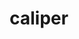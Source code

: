 ---
title: "caliper"
layout: cache
categories: [package, v0.20.1]
meta: {"versions": ["2.9.0"], "compilers": ["gcc@=11.1.0", "gcc@=7.3.1", "gcc@=7.5.0", "oneapi@=2023.0.0"], "oss": ["amzn2", "ubuntu18.04", "ubuntu20.04"], "platforms": ["linux"], "targets": ["aarch64", "neoverse_n1", "ppc64le", "x86_64", "x86_64_v3"], "stacks": ["e4s", "e4s-oneapi", "e4s-power", "radiuss", "radiuss-aws", "radiuss-aws-aarch64", "root"], "num_specs": 11, "num_specs_by_stack": {"radiuss-aws-aarch64": 2, "root": 11, "radiuss-aws": 2, "radiuss": 1, "e4s-power": 2, "e4s-oneapi": 1, "e4s": 3}}
spec_details: [{"hash": "yrokfwk3cehwo5mefvt2nq7vtifaqlta", "compiler": "gcc@=7.3.1", "versions": ["2.9.0"], "os": "amzn2", "platform": "linux", "target": "aarch64", "variants": ["+adiak", "build_system=cmake", "build_type=Release", "~cuda", "~fortran", "generator=make", "+gotcha", "~ipo", "+libdw", "~libpfm", "+libunwind", "+mpi", "+papi", "patches=0492fa6,7b1ffa4", "~rocm", "+sampler", "+shared", "~sosflow"], "stacks": ["radiuss-aws-aarch64", "root"], "size": "-", "tarball": "https://binaries.spack.io/releases/v0.20.1/build_cache/linux-amzn2-aarch64/gcc-7.3.1/caliper-2.9.0/linux-amzn2-aarch64-gcc-7.3.1-caliper-2.9.0-yrokfwk3cehwo5mefvt2nq7vtifaqlta.spack"}, {"hash": "gdpf6a3gubkibvtvdap4vf2g3clizj3p", "compiler": "gcc@=7.3.1", "versions": ["2.9.0"], "os": "amzn2", "platform": "linux", "target": "neoverse_n1", "variants": ["+adiak", "build_system=cmake", "build_type=Release", "~cuda", "~fortran", "generator=make", "+gotcha", "~ipo", "+libdw", "~libpfm", "+libunwind", "+mpi", "+papi", "patches=0492fa6,7b1ffa4", "~rocm", "+sampler", "+shared", "~sosflow"], "stacks": ["radiuss-aws-aarch64", "root"], "size": "-", "tarball": "https://binaries.spack.io/releases/v0.20.1/build_cache/linux-amzn2-neoverse_n1/gcc-7.3.1/caliper-2.9.0/linux-amzn2-neoverse_n1-gcc-7.3.1-caliper-2.9.0-gdpf6a3gubkibvtvdap4vf2g3clizj3p.spack"}, {"hash": "mtqvjq5uoyimhwozypemz7fn77k6ptgb", "compiler": "gcc@=7.3.1", "versions": ["2.9.0"], "os": "amzn2", "platform": "linux", "target": "x86_64_v3", "variants": ["+adiak", "build_system=cmake", "build_type=Release", "~cuda", "~fortran", "generator=make", "+gotcha", "~ipo", "+libdw", "~libpfm", "+libunwind", "+mpi", "+papi", "patches=7b1ffa4", "~rocm", "+sampler", "+shared", "~sosflow"], "stacks": ["root", "radiuss-aws"], "size": "-", "tarball": "https://binaries.spack.io/releases/v0.20.1/build_cache/linux-amzn2-x86_64_v3/gcc-7.3.1/caliper-2.9.0/linux-amzn2-x86_64_v3-gcc-7.3.1-caliper-2.9.0-mtqvjq5uoyimhwozypemz7fn77k6ptgb.spack"}, {"hash": "3brr2mn7syjd2ocr2fqsulvijcxfhhvg", "compiler": "gcc@=7.3.1", "versions": ["2.9.0"], "os": "amzn2", "platform": "linux", "target": "x86_64_v3", "variants": ["+adiak", "build_system=cmake", "build_type=Release", "+cuda", "cuda_arch=70", "~fortran", "generator=make", "+gotcha", "~ipo", "+libdw", "~libpfm", "+libunwind", "+mpi", "+papi", "patches=7b1ffa4", "~rocm", "+sampler", "+shared", "~sosflow"], "stacks": ["root", "radiuss-aws"], "size": "-", "tarball": "https://binaries.spack.io/releases/v0.20.1/build_cache/linux-amzn2-x86_64_v3/gcc-7.3.1/caliper-2.9.0/linux-amzn2-x86_64_v3-gcc-7.3.1-caliper-2.9.0-3brr2mn7syjd2ocr2fqsulvijcxfhhvg.spack"}, {"hash": "pyxpxpecry2mg5rzgcgkzyvrwamjyegt", "compiler": "gcc@=7.5.0", "versions": ["2.9.0"], "os": "ubuntu18.04", "platform": "linux", "target": "x86_64_v3", "variants": ["+adiak", "build_system=cmake", "build_type=Release", "~cuda", "~fortran", "generator=make", "+gotcha", "~ipo", "+libdw", "~libpfm", "+libunwind", "+mpi", "+papi", "patches=7b1ffa4", "~rocm", "+sampler", "+shared", "~sosflow"], "stacks": ["radiuss", "root"], "size": "-", "tarball": "https://binaries.spack.io/releases/v0.20.1/build_cache/linux-ubuntu18.04-x86_64_v3/gcc-7.5.0/caliper-2.9.0/linux-ubuntu18.04-x86_64_v3-gcc-7.5.0-caliper-2.9.0-pyxpxpecry2mg5rzgcgkzyvrwamjyegt.spack"}, {"hash": "tcrkimaedu5niwcp2vyodsuzibylzh32", "compiler": "gcc@=11.1.0", "versions": ["2.9.0"], "os": "ubuntu20.04", "platform": "linux", "target": "ppc64le", "variants": ["+adiak", "build_system=cmake", "build_type=Release", "+cuda", "cuda_arch=70", "~fortran", "generator=make", "+gotcha", "~ipo", "+libdw", "~libpfm", "+libunwind", "+mpi", "+papi", "patches=7b1ffa4", "~rocm", "+sampler", "+shared", "~sosflow"], "stacks": ["e4s-power", "root"], "size": "-", "tarball": "https://binaries.spack.io/releases/v0.20.1/build_cache/linux-ubuntu20.04-ppc64le/gcc-11.1.0/caliper-2.9.0/linux-ubuntu20.04-ppc64le-gcc-11.1.0-caliper-2.9.0-tcrkimaedu5niwcp2vyodsuzibylzh32.spack"}, {"hash": "uk2qth4xhvtj7v7bamyp4f4dxt4im4t7", "compiler": "gcc@=11.1.0", "versions": ["2.9.0"], "os": "ubuntu20.04", "platform": "linux", "target": "ppc64le", "variants": ["+adiak", "build_system=cmake", "build_type=Release", "~cuda", "~fortran", "generator=make", "+gotcha", "~ipo", "+libdw", "~libpfm", "+libunwind", "+mpi", "+papi", "patches=7b1ffa4", "~rocm", "+sampler", "+shared", "~sosflow"], "stacks": ["e4s-power", "root"], "size": "-", "tarball": "https://binaries.spack.io/releases/v0.20.1/build_cache/linux-ubuntu20.04-ppc64le/gcc-11.1.0/caliper-2.9.0/linux-ubuntu20.04-ppc64le-gcc-11.1.0-caliper-2.9.0-uk2qth4xhvtj7v7bamyp4f4dxt4im4t7.spack"}, {"hash": "glrpai4gcxslvdvag2si6rop3cncqnuz", "compiler": "oneapi@=2023.0.0", "versions": ["2.9.0"], "os": "ubuntu20.04", "platform": "linux", "target": "x86_64", "variants": ["+adiak", "build_system=cmake", "build_type=Release", "~cuda", "~fortran", "generator=make", "+gotcha", "~ipo", "+libdw", "~libpfm", "+libunwind", "+mpi", "+papi", "patches=7b1ffa4", "~rocm", "+sampler", "+shared", "~sosflow"], "stacks": ["e4s-oneapi", "root"], "size": "-", "tarball": "https://binaries.spack.io/releases/v0.20.1/build_cache/linux-ubuntu20.04-x86_64/oneapi-2023.0.0/caliper-2.9.0/linux-ubuntu20.04-x86_64-oneapi-2023.0.0-caliper-2.9.0-glrpai4gcxslvdvag2si6rop3cncqnuz.spack"}, {"hash": "kjwi5es6slt2kqnaebgd2lkbxcswvqri", "compiler": "gcc@=11.1.0", "versions": ["2.9.0"], "os": "ubuntu20.04", "platform": "linux", "target": "x86_64_v3", "variants": ["+adiak", "build_system=cmake", "build_type=Release", "~cuda", "~fortran", "generator=make", "+gotcha", "~ipo", "+libdw", "~libpfm", "+libunwind", "+mpi", "+papi", "patches=7b1ffa4", "~rocm", "+sampler", "+shared", "~sosflow"], "stacks": ["root", "e4s"], "size": "-", "tarball": "https://binaries.spack.io/releases/v0.20.1/build_cache/linux-ubuntu20.04-x86_64_v3/gcc-11.1.0/caliper-2.9.0/linux-ubuntu20.04-x86_64_v3-gcc-11.1.0-caliper-2.9.0-kjwi5es6slt2kqnaebgd2lkbxcswvqri.spack"}, {"hash": "iiyucuwcqbbm7lb6tjki3tby4waid3tf", "compiler": "gcc@=11.1.0", "versions": ["2.9.0"], "os": "ubuntu20.04", "platform": "linux", "target": "x86_64_v3", "variants": ["+adiak", "build_system=cmake", "build_type=Release", "+cuda", "cuda_arch=80", "~fortran", "generator=make", "+gotcha", "~ipo", "+libdw", "~libpfm", "+libunwind", "+mpi", "+papi", "patches=7b1ffa4", "~rocm", "+sampler", "+shared", "~sosflow"], "stacks": ["root", "e4s"], "size": "-", "tarball": "https://binaries.spack.io/releases/v0.20.1/build_cache/linux-ubuntu20.04-x86_64_v3/gcc-11.1.0/caliper-2.9.0/linux-ubuntu20.04-x86_64_v3-gcc-11.1.0-caliper-2.9.0-iiyucuwcqbbm7lb6tjki3tby4waid3tf.spack"}, {"hash": "3arzru7y7qfpsv4zuk5gdj6cb4hzyvd3", "compiler": "gcc@=11.1.0", "versions": ["2.9.0"], "os": "ubuntu20.04", "platform": "linux", "target": "x86_64_v3", "variants": ["+adiak", "amdgpu_target=gfx90a", "build_system=cmake", "build_type=Release", "~cuda", "~fortran", "generator=make", "+gotcha", "~ipo", "+libdw", "~libpfm", "+libunwind", "+mpi", "+papi", "patches=7b1ffa4", "+rocm", "+sampler", "+shared", "~sosflow"], "stacks": ["root", "e4s"], "size": "-", "tarball": "https://binaries.spack.io/releases/v0.20.1/build_cache/linux-ubuntu20.04-x86_64_v3/gcc-11.1.0/caliper-2.9.0/linux-ubuntu20.04-x86_64_v3-gcc-11.1.0-caliper-2.9.0-3arzru7y7qfpsv4zuk5gdj6cb4hzyvd3.spack"}]
---